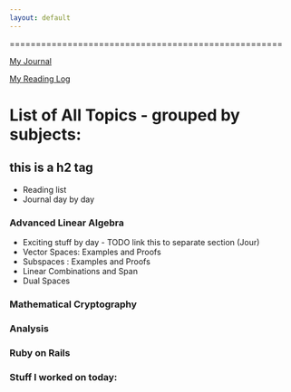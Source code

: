 ```yaml
---
layout: default
---
```


====================================================

[My Journal](journal.md)

[My Reading Log](reading.md)

# List of All Topics - grouped by subjects:
## this is a h2 tag 
  * Reading list
  * Journal day by day

### Advanced Linear Algebra

* Exciting stuff by day - TODO link this to separate section (Jour)
* Vector Spaces: Examples and Proofs
* Subspaces : Examples and Proofs
* Linear Combinations and Span
* Dual Spaces

### Mathematical Cryptography
### Analysis
### Ruby on Rails
### Stuff I worked on today:

